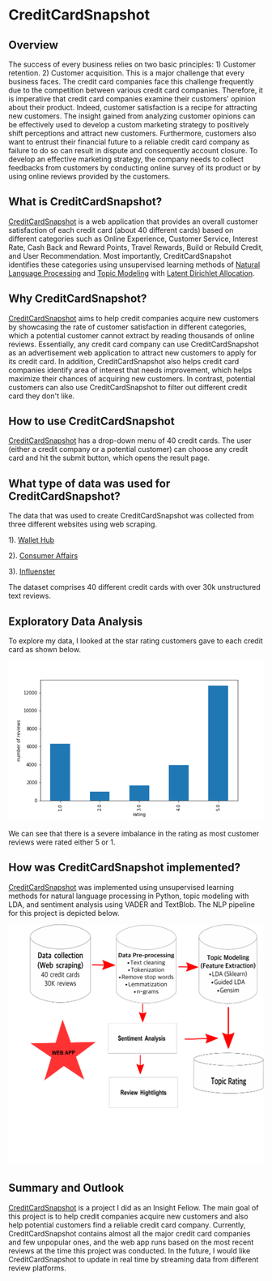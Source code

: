 # CreditCardSnapshot

##  Overview
The success of every business relies on two basic principles:  1) Customer retention.
2) Customer acquisition. This is a major challenge that every business faces.  The credit card companies  face this challenge frequently due to the competition between various credit card companies. Therefore, it is imperative that credit card companies examine their customers' opinion about their product. Indeed, customer satisfaction is a recipe for attracting new customers.  The insight gained from analyzing customer opinions  can be effectively used to develop a custom marketing strategy to positively shift perceptions and attract new customers.    Furthermore, customers also want to entrust their financial future to a reliable credit card company as failure to do so can result in dispute and consequently account closure.   To develop an effective marketing strategy, the company needs to collect feedbacks from customers by conducting online survey of its product or by using online reviews provided by the customers.

## What is CreditCardSnapshot?
[CreditCardSnapshot](https://creditcardsnapshot.herokuapp.com/) is a web application that provides an overall customer satisfaction of each credit card (about 40 different cards) based on different categories such as Online Experience, Customer Service, Interest Rate, Cash Back and Reward Points, Travel Rewards, Build or Rebuild Credit, and User Recommendation. Most importantly,  CreditCardSnapshot identifies these categories using unsupervised learning methods of [Natural Language Processing](https://en.wikipedia.org/wiki/Natural_language_processing) and [Topic Modeling](https://en.wikipedia.org/wiki/Topic_model) with [Latent Dirichlet Allocation](https://en.wikipedia.org/wiki/Latent_Dirichlet_allocation).


## Why CreditCardSnapshot?
[CreditCardSnapshot](https://creditcardsnapshot.herokuapp.com/) aims to help credit companies acquire new customers by showcasing the rate of customer satisfaction in different categories, which a potential customer cannot extract by reading thousands of online reviews. Essentially, any credit card company can use CreditCardSnapshot as an advertisement web application to attract new customers to apply for its credit card. In addition, CreditCardSnapshot also helps credit card companies identify area of interest that needs improvement, which helps maximize their chances of acquiring new customers.  In contrast, potential customers can also use CreditCardSnapshot to filter out different credit card they don't like.

## How to use CreditCardSnapshot
[CreditCardSnapshot](https://creditcardsnapshot.herokuapp.com/) has a drop-down menu of 40 credit cards. The user (either a credit company or a potential customer) can choose any credit card and hit the submit button, which opens the result page.

## What type of data was used for CreditCardSnapshot?
The data that was used to create CreditCardSnapshot was collected from three different websites using web scraping.

1). [Wallet Hub](https://wallethub.com)

2). [Consumer Affairs](https://www.consumeraffairs.com)

3). [Influenster](https://www.influenster.com)

The dataset comprises 40 different credit cards with over 30k unstructured text reviews.


## Exploratory Data Analysis 

To explore my data, I looked at the  star rating customers gave to each credit card as shown below.

![Star rating](image/rating.png)

We can see that there is a severe imbalance in the rating as most customer reviews were rated either 5 or 1.


## How was CreditCardSnapshot implemented?
[CreditCardSnapshot](https://creditcardsnapshot.herokuapp.com/) was implemented using unsupervised learning methods for natural language processing in Python, topic modeling with LDA, and sentiment analysis using VADER and TextBlob.  The NLP pipeline for this project is depicted below.

![NLP pipeline](image/pipepline.png)

## Summary and Outlook
[CreditCardSnapshot](https://creditcardsnapshot.herokuapp.com/) is a project I did as an Insight Fellow. The main goal of this project is to help credit companies acquire new customers and also help potential customers find a reliable credit card company.  Currently, CreditCardSnapshot contains almost all the major credit card companies and few unpopular ones, and the web app runs based on the most recent reviews at the time this project was conducted. In the future, I would like CreditCardSnapshot to update in real time by streaming data from different review platforms.
